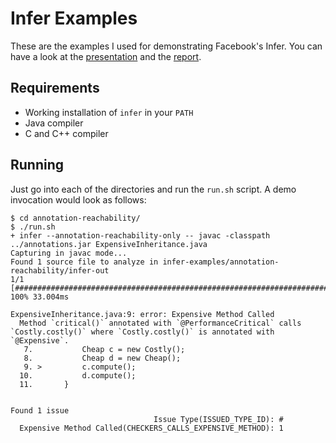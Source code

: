 # Infer Examples

These are the examples I used for demonstrating Facebook's Infer. You can have a look at the [presentation](https://docs.google.com/presentation/d/14GiuR17YxZPl4__uHHhzhJERLTiXI1qx0mnVa9dbiVg/edit?usp=sharing) and the [report](./report.pdf).

## Requirements

  - Working installation of `infer` in your `PATH`
  - Java compiler
  - C and C++ compiler

## Running

Just go into each of the directories and run the `run.sh` script. A demo invocation would look as follows:

```
$ cd annotation-reachability/
$ ./run.sh
+ infer --annotation-reachability-only -- javac -classpath ../annotations.jar ExpensiveInheritance.java
Capturing in javac mode...
Found 1 source file to analyze in infer-examples/annotation-reachability/infer-out
1/1 [################################################################################] 100% 33.004ms

ExpensiveInheritance.java:9: error: Expensive Method Called
  Method `critical()` annotated with `@PerformanceCritical` calls `Costly.costly()` where `Costly.costly()` is annotated with `@Expensive`.
   7.           Cheap c = new Costly();
   8.           Cheap d = new Cheap();
   9. >         c.compute();
  10.           d.compute();
  11.       }


Found 1 issue
                                Issue Type(ISSUED_TYPE_ID): #
  Expensive Method Called(CHECKERS_CALLS_EXPENSIVE_METHOD): 1
```
